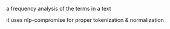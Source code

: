 a frequency analysis of the terms in a text

it uses nlp-compromise for proper tokenization & normalization